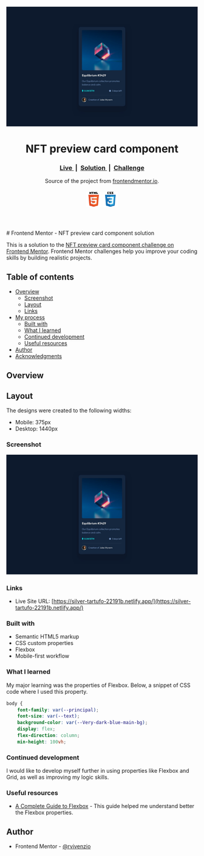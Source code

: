 
![Challenge Design](images/desktop-design.jpg)

<div align="center">
 <h1>NFT preview card component</h1>
 <h3>
    <a href="https://mohamedaridah.github.io/frontendmentor_nft-preview-card-component/">
      Live
    </a>
    <span>&nbsp;|&nbsp;</span>
    <!-- Frontend Mentor Live solution -->
    <a href="https://www.frontendmentor.io/solutions/nft-preview-card-component-using-vanilla-css-SyYSFIjGc" title="Check My Solution on Frontend Mentor">
      Solution
    </a>
    <span>&nbsp;|&nbsp;</span>
    <!-- Frontend Mentor Challenge Link -->
    <a href="https://www.frontendmentor.io/challenges/nft-preview-card-component-SbdUL_w0U" title="Original Frontend Mentor Challenge Link">
      Challenge
    </a>
  </h3>
  <div>
     Source of the project from <a href="https://www.frontendmentor.io/" target="_blank">frontendmentor.io</a>.
  </div>
  <h5>
    <p>
      <img src="https://raw.githubusercontent.com/devicons/devicon/master/icons/html5/html5-original-wordmark.svg" alt="html5" width="40" height="40" title="HTML5"/>
      <img src="https://raw.githubusercontent.com/devicons/devicon/master/icons/css3/css3-original-wordmark.svg" alt="css3" width="40" height="40" title="CSS3"/>
    </p>
  </h5>
</div>

<br>
<br>
# Frontend Mentor - NFT preview card component solution


This is a solution to the [NFT preview card component challenge on Frontend Mentor](https://www.frontendmentor.io/challenges/nft-preview-card-component-SbdUL_w0U). Frontend Mentor challenges help you improve your coding skills by building realistic projects. 

## Table of contents

- [Overview](#overview)
  - [Screenshot](#screenshot)
  - [Layout](#Layout)
  - [Links](#links)
- [My process](#my-process)
  - [Built with](#built-with)
  - [What I learned](#what-i-learned)
  - [Continued development](#continued-development)
  - [Useful resources](#useful-resources)
- [Author](#author)
- [Acknowledgments](#acknowledgments)


## Overview

## Layout

The designs were created to the following widths:

- Mobile: 375px
- Desktop: 1440px

### Screenshot
![](images/desktop-design.jpg)

### Links
- Live Site URL: [https://silver-tartufo-22191b.netlify.app/](https://silver-tartufo-22191b.netlify.app/)

### Built with

- Semantic HTML5 markup
- CSS custom properties
- Flexbox
- Mobile-first workflow

### What I learned
My major learning was the properties of Flexbox. Below, a snippet of CSS code where I used this property.
 
```css
body {
    font-family: var(--principal);
    font-size: var(--text);
    background-color: var(--Very-dark-blue-main-bg);
    display: flex;
    flex-direction: column;
    min-height: 100vh;
```

### Continued development
I would like to develop myself further in using properties like Flexbox and Grid, as well as improving my logic skills.

### Useful resources
- [A Complete Guide to Flexbox](https://css-tricks.com/snippets/css/a-guide-to-flexbox/) - This guide helped me understand better the Flexbox properties.

## Author
- Frontend Mentor - [@rvivenzio](https://www.frontendmentor.io/profile/rvivenzio)
